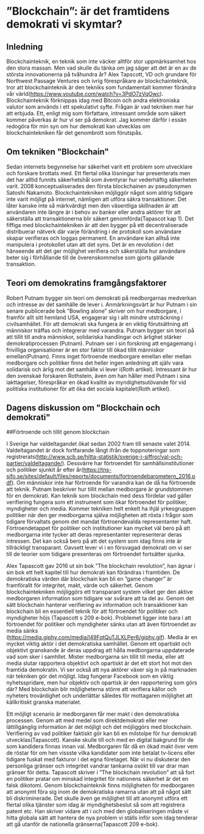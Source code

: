 
# ”Blockchain”: är det framtidens demokrati vi skymtar?

## Inledning

Blockchainteknik, en teknik som inte väcker alltför stor uppmärksamhet hos den stora massan. Men vad skulle du tänka om jag säger att det är en av de största innovationerna på tvåhundra år? Alex Tapscott, VD och grundare för Northwest Passage Ventures och ivrig förespråkare av blockchainteknik, tror att blockchainteknik är den tekniks som fundamentalt kommer förändra vår värld(https://www.youtube.com/watch?v=3PdO7zVqOwc). Blockchainteknik förknippas idag med Bitcoin och andra elektroniska valutor som används i ett spekulativt syfte. Frågan är vad tekniken mer har att erbjuda. Ett, enligt mig som författare, intressant område som säkert kommer påverkas är hur vi ser på demokrat. Jag kommer därför i essän redogöra för min syn om hur demokrati kan utvecklas om blockchaintekniken får det genombrott som förutspås.

## Om tekniken "Blockchain"

Sedan internets begynnelse har säkerhet varit ett problem som utvecklare och forskare brottats med. Ett flertal olika lösningar har presenterats men det har alltid funnits säkerhetshål som äventyrar hur vederhäftig säkerheten varit. 2008 konceptualiserades den första blockchainen av pseudonymen Satoshi Nakamoto. Blockchaintekniken möjliggör något som aldrig tidigare inte varit möjligt på internet, nämligen att utföra säkra transaktioner. Det låter kanske inte så märkvärdigt men den väsentliga skillnaden är att användaren inte längre är i behov av banker eller andra aktörer för att säkerställa att transaktionerna blir säkert genomförda(Tapascot kap 1). Det fiffiga med blockchaintekniken är att den bygger på ett decentraliserade distribuerar nätverk där varje förändring i de protokoll som användare skapar verifieras och loggas permanent. En användare kan alltså inte manipulera i protokollet utan att det syns. Det är en revolution i det hänseende att det ger möjlighet verifiera och säkerställa hur användare beter sig i förhållande till de överenskommelse som gjorts gällande transaktion.   

## Teori om demokratins framgångsfaktorer 

Robert Putnam bygger sin teori om demokrati på medborgarnas medverkan och intresse av det samhälle de lever i. Anmärkningsvärt är hur Putnam i sin senare publicerade bok ”Bowling alone” skriver om hur medborgare, i framför allt sitt hemland USA, engagerar sig i allt mindre utsträckning i civilsamhället. För att demokrati ska fungera är en viktig förutsättning att människor träffas och integrerar med varandra. Putnam bygger sin teori på att tillit till andra människor, solidariska handlingar och ärlighet stärker demokratiprocessen (Putnam). Putnam ser i sin forskning att engagemang i frivilliga organisationer är en stor faktor till ökad tillit människor emellan(Putnam). Finns inget förtroende medborgare emellan eller mellan medborgare och politiker finns det heller ingen anledning att själv vara solidarisk och ärlig mot det samhälle vi lever i(Roth artikel). Intressant är hur den svenskaé forskaren Rothstein, även om han håller med Putnam i sina iakttagelser, förespråkar en ökad kvalité av myndighetsutövande för vid politiska institutioner för att öka det sociala kapitalet(Roth artikel). 


## Dagens diskussion om "Blockchain och demokrati"

##Förtroende och tillit genom blockchain

I Sverige har valdeltagandet ökat sedan 2002 fram till senaste valet 2014. Valdeltagandet är dock fortfarande långt ifrån de toppnoteringar som registrerats(http://www.scb.se/hitta-statistik/sverige-i-siffror/val-och-partier/valdeltagande/). Dessvärre har förtroendet för samhällsinstitutioner och politiker sjunkit år efter år(https://tns-sifo.se/sites/default/files/reports/documents/fortroendebarometern_2016.pdf). Om människor inte har förtroende för varandra kan de då ha förtroende att teknik. Putnam beskriver hur tillit mellan medborgare är grundstommen för en demokrati. Kan teknik som blockchain med dess fördelar vad gäller verifiering fungera som ett instrument som ökar förtroendet för politiker, myndigheter och media. Kommer tekniken helt enkelt ha ihjäl yrkesgruppen politiker när den ger medborgarna själva möjligheten att rösta i frågor som tidigare förvaltats genom det mandat förtroendevalda representanter haft. Förtroendetappet för politiker och institutioner kan mycket väl bero på att medborgarna inte tycker att deras representanter representerar deras intressen. Det kan också bero på att det system som idag finns inte är tillräckligt transparant. Oavsett lever vi i en försvagad demokrati om vi ser till de teorier som tidigare presenteras om förtroendet fortsätter sjunka. 

Alex Tapascott gav 2016 ut sin bok ”The blockchain revolution”, han ägnar i sin bok ett helt kapitel till hur demokrati kan förändras i framtiden. De demokratiska värden där blockchain kan bli en ”game changer” är framförallt för integritet, makt, värde och säkerhet. Genom blockchaintekniken möjliggörs ett transparant system vilket ger den aktive medborgaren information som tidigare var svårare att ta del av. Genom det sätt blockchain hanterar verifiering av information och transaktioner kan blockchain bli en essentiell teknik för att förtroendet för politiker och myndigheter höjs (Tapascott s 209 e-bok). Problemet ligger inte bara i att förtroendet för politiker och myndigheter sänks utan att även förtroendet av media sänks (https://media.giphy.com/media/l49FqtQuTJLXLPer6/giphy.gif). Media är en mycket viktig aktör i det demokratiska samhället. Genom ett opartiskt och objektivt granskande är deras uppdrag att hålla medborgarna uppdaterade vad som sker i samhllet. Mister medborgarna sin tillit till media, eller att media slutar rapportera objektivt och opartiskt är det ett stort hot mot den framtida demokratin. Vi ser också att nya aktörer växer sig in på marknaden när tekniken gör det möjligt. Idag fungerar Facebook som en viktig nyhetsspridare, men hur objektiv och opartisk är den rapportering som görs där? Med blockchain blir möjligheterna större att verifiera källor och nyheters trovärdighet och underlättar således för mottagaren möjlighet att källkritiskt granska materialet.

Ett möjligt scenario är medborgaren får mer makt i den demokratiska processen. Genom att med medel som direktdemokrati eller mer lättillgänglig information är det möjligt och det möjliggörs med blockchain. Verifiering av vad politiker faktiskt gör kan bli en milstolpe för hur demokrati utvecklas(Tapascott). Kanske skulle till och med en digital bakgrund för de som kandidera finnas innan val. Medborgaren får då en ökad makt över vem de röstar för om hen vissste vilka kandidater som inte betalat tv-licens eller tidigare fuskat med fakturor i det egna företaget. När vi nu diskuterar den personliga gränser och integritet vandrar tankarna osökt till var drar man gränser för detta. Tapascott skriver i ”The blockchain revolution” att så fort en politiker pratar om minskad integritet för nationens säkerhet är det en falsk dikotomi.  Genom blockchainteknik finns möjligheten för medborgaren att anonymt föra sig inom de demokratiska ramarna utan att på något sätt bli diskriminerade. Det skulle även ge möjlighet till att anonymt utföra ett flertal olika tjänster som idag är myndighetsbeslut så som att registrera patent etc. Han skriver vidare att i och med den globaliseringen måste vi hitta globala sätt att hantera de nya problem vi ställs inför som idag tenderar att gå utanför de nationella gränserna(Tapascott 209 e-bok).


